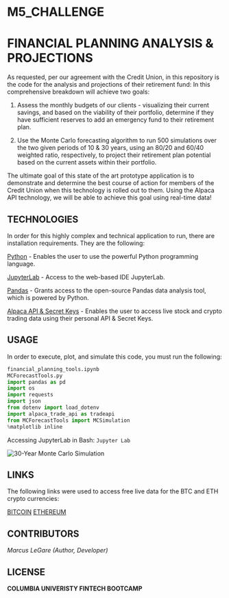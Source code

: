 # M5_CHALLENGE

# FINANCIAL PLANNING ANALYSIS & PROJECTIONS

As requested, per our agreement with the Credit Union, in this repository is the code for the analysis and projections of their retirement fund: In this comprehensive breakdown will achieve two goals:

1. Assess the monthly budgets of our clients - visualizing their current savings, and based on the viability of their portfolio, determine if they have sufficient reserves to add an emergency fund to their retirement plan.

2. Use the Monte Carlo forecasting algorithm to run 500 simulations over the two given periods of 10 & 30 years, using an 80/20 and 60/40 weighted ratio, respectively, to project their retirement plan potential based on the current assets within their portfolio. 

The ultimate goal of this state of the art prototype application is to demonstrate and determine the best course of action for members of the Credit Union when this technology is rolled out to them. Using the Alpaca API technology, we will be able to achieve this goal using real-time data!


## TECHNOLOGIES

In order for this highly complex and technical application to run, there are installation requirements. They are the following:

[Python](https://www.python.org/downloads/) - Enables the user to use the powerful Python programming language.

[JupyterLab](https://jupyter.org/) - Access to the web-based IDE JupyterLab.  

[Pandas](https://pandas.pydata.org/) - Grants access to the open-source Pandas data analysis tool, which is powered by Python.

[Alpaca API & Secret Keys](https://alpaca.markets/) - Enables the user to access live stock and crypto trading data using their personal API & Secret Keys.


## USAGE

In order to execute, plot, and simulate this code, you must run the following:

```python
financial_planning_tools.ipynb
MCForecastTools.py
import pandas as pd
import os
import requests
import json
from dotenv import load_dotenv
import alpaca_trade_api as tradeapi
from MCForecastTools import MCSimulation
%matplotlib inline
```
Accessing JupyterLab in Bash: `Jupyter Lab`

![30-Year Monte Carlo Simulation](M5_CHALLENGE/MC_30_line_plot.png)


## LINKS
The following links were used to access free live data for the BTC and ETH crypto currencies:

[BITCOIN]("https://api.alternative.me/v2/ticker/Bitcoin/?convert=USD")
[ETHEREUM]("https://api.alternative.me/v2/ticker/Ethereum/?convert=USD")


## CONTRIBUTORS

*Marcus LeGare (Author, Developer)*


## LICENSE

**COLUMBIA UNIVERISTY FINTECH BOOTCAMP**